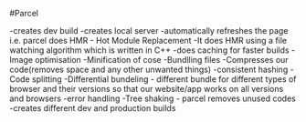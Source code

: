 #Parcel

-creates dev build
-creates local server
-automatically refreshes the page i.e. parcel does HMR - Hot Module Replacement
-It does HMR using a file watching algorithm which is written in C++
-does caching for faster builds
-Image optimisation
-Minification of cose
-Bundlling files
-Compresses our code(removes space and any other unwanted things)
-consistent hashing
-Code splitting
-Differential bundeling - different bundle for different types of browser and their versions so that our website/app works on all versions and browsers
-error handling
-Tree shaking -  parcel removes unused codes
-creates different dev and production builds
